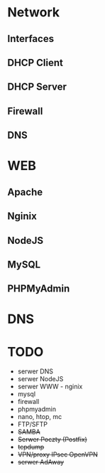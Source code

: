 # Network

## Interfaces

## DHCP Client

## DHCP Server

## Firewall

## DNS

# WEB

## Apache

## Nginix

## NodeJS

## MySQL

## PHPMyAdmin

# DNS

# TODO

- serwer DNS
- serwer NodeJS
- serwer WWW - nginix
- mysql
- firewall
- phpmyadmin
- nano, htop, mc
- FTP/SFTP
- ~~SAMBA~~
- ~~Serwer Poczty (Postfix)~~
- ~~tcpdump~~
- ~~VPN/proxy IPsec OpenVPN~~
- ~~serwer AdAway~~
